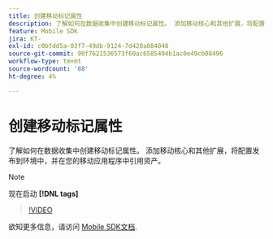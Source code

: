 ```yaml
---
title: 创建移动标记属性
description: 了解如何在数据收集中创建移动标记属性。 添加移动核心和其他扩展，将配置发布到环境中，并在您的移动应用程序中引用资产。
feature: Mobile SDK
jira: KT-
exl-id: c0bfdd5a-03f7-49db-9124-7d420a884048
source-git-commit: 90f7621536573f60ac6585404b1ac0e49cb08496
workflow-type: tm+mt
source-wordcount: '88'
ht-degree: 4%

---
```


# 创建移动标记属性

了解如何在数据收集中创建移动标记属性。 添加移动核心和其他扩展，将配置发布到环境中，并在您的移动应用程序中引用资产。

>[!NOTE]
>
> 现在启动 **[!DNL tags]**

>[!VIDEO](https://video.tv.adobe.com/v/26264/?quality=12&learn=on)

欲知更多信息，请访问 [Mobile SDK文档](https://developer.adobe.com/client-sdks/documentation/).
